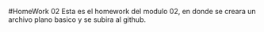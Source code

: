 #HomeWork 02
Esta es el homework del modulo 02, en donde se creara un archivo plano basico y se subira al github.